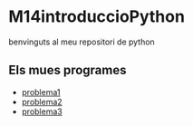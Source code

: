 # M14introduccioPython

benvinguts al meu repositori de python

## Els mues programes

- [problema1](bateria1.py)
- [problema2](bateria2.py)
- [problema3](bateria3.py)
